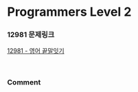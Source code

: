 # Programmers Level 2

### 12981 문제링크

[12981 - 영어 끝말잇기](https://school.programmers.co.kr/learn/courses/30/lessons/12981)

<br>

### Comment

